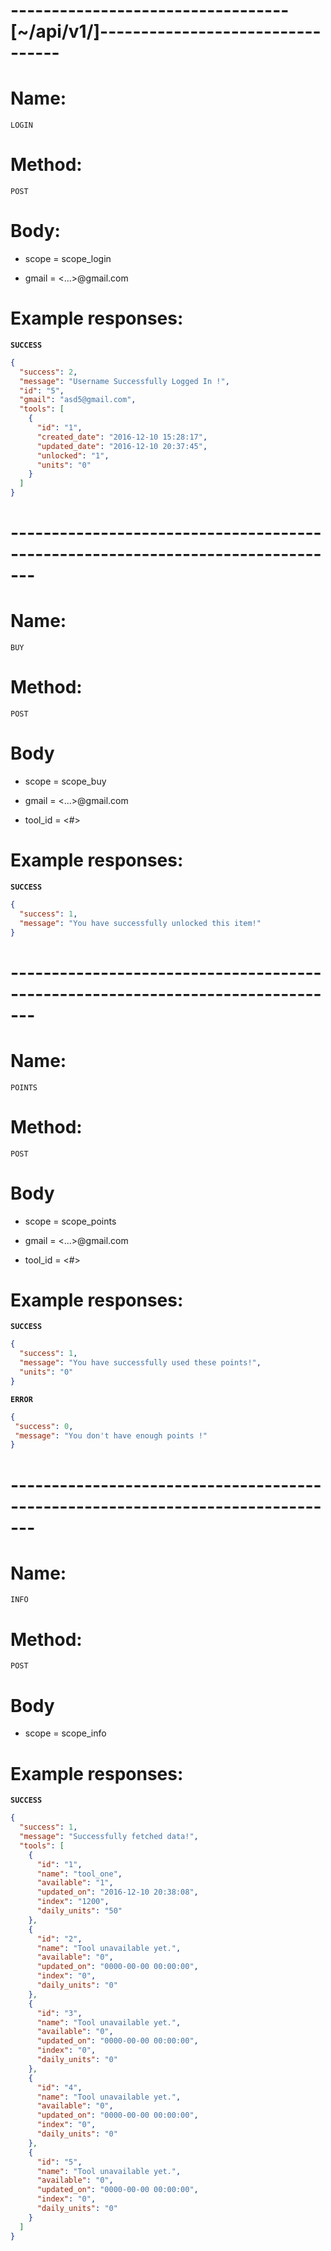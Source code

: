 # ----------------------------------[~/api/v1/]---------------------------------


# Name: 
    LOGIN
   
# Method: 
    POST

# Body:

 - scope = scope_login
  
 - gmail = <...>@gmail.com
 
# Example responses:

**`SUCCESS`**

```json
{
  "success": 2,
  "message": "Username Successfully Logged In !",
  "id": "5",  
  "gmail": "asd5@gmail.com",
  "tools": [
    {
      "id": "1",
      "created_date": "2016-12-10 15:28:17",
      "updated_date": "2016-12-10 20:37:45",
      "unlocked": "1",
      "units": "0"
    }
  ]
}
```


# ------------------------------------------------------------------------------- 


# Name: 
    BUY
   
# Method:
    POST
   
# Body

 - scope = scope_buy

 - gmail = <...>@gmail.com

 - tool_id = <#> 
 
# Example responses:

**`SUCCESS`**

```json
{
  "success": 1,
  "message": "You have successfully unlocked this item!"
}
```


# ------------------------------------------------------------------------------- 


# Name: 
    POINTS
   
# Method: 
    POST
    
# Body

 - scope = scope_points

 - gmail = <...>@gmail.com

 - tool_id = <#>

# Example responses:

**`SUCCESS`**

```json
{
  "success": 1,
  "message": "You have successfully used these points!",
  "units": "0"
}
```
 
 **`ERROR`**
 
 ```json
{
  "success": 0,
  "message": "You don't have enough points !"
}
```

 
# ------------------------------------------------------------------------------- 
 
 
# Name: 
    INFO
   
# Method: 
    POST
    
# Body

 - scope = scope_info

# Example responses:

**`SUCCESS`**

```json
{
  "success": 1,
  "message": "Successfully fetched data!",
  "tools": [
    {
      "id": "1",
      "name": "tool_one",
      "available": "1",
      "updated_on": "2016-12-10 20:38:08",
      "index": "1200",
      "daily_units": "50"
    },
    {
      "id": "2",
      "name": "Tool unavailable yet.",
      "available": "0",
      "updated_on": "0000-00-00 00:00:00",
      "index": "0",
      "daily_units": "0"
    },
    {
      "id": "3",
      "name": "Tool unavailable yet.",
      "available": "0",
      "updated_on": "0000-00-00 00:00:00",
      "index": "0",
      "daily_units": "0"
    },
    {
      "id": "4",
      "name": "Tool unavailable yet.",
      "available": "0",
      "updated_on": "0000-00-00 00:00:00",
      "index": "0",
      "daily_units": "0"
    },
    {
      "id": "5",
      "name": "Tool unavailable yet.",
      "available": "0",
      "updated_on": "0000-00-00 00:00:00",
      "index": "0",
      "daily_units": "0"
    }
  ]
}
```

